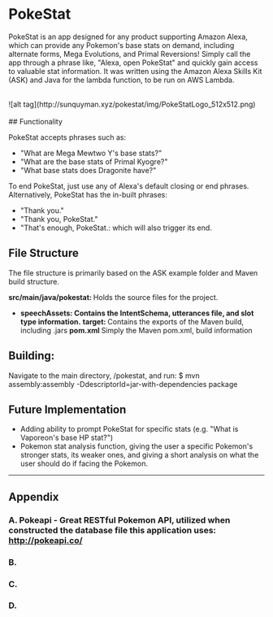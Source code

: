 # PokeStat
PokeStat is an app designed for any product supporting Amazon Alexa, which can provide any Pokemon's base stats on demand, including alternate forms, Mega Evolutions, and Primal Reversions! Simply call the app through a phrase like, "Alexa, open PokeStat" and quickly gain access to valuable stat information. It was written using the Amazon Alexa Skills Kit (ASK) and Java for the lambda function, to be run on AWS Lambda.

<br>
![alt tag](http://sunquyman.xyz/pokestat/img/PokeStatLogo_512x512.png)
<br>
<br>
## Functionality

PokeStat accepts phrases such as:
* "What are Mega Mewtwo Y's base stats?"
* "What are the base stats of Primal Kyogre?"
* "What base stats does Dragonite have?"

To end PokeStat, just use any of Alexa's default closing or end phrases. Alternatively, PokeStat has the in-built phrases:
* "Thank you."
* "Thank you, PokeStat."
* "That's enough, PokeStat.:
which will also trigger its end.


## File Structure

The file structure is primarily based on the ASK example folder and Maven build structure.

<b>src/main/java/pokestat: </b> Holds the source files for the project.
* <b>speechAssets: Contains the IntentSchema, utterances file, and slot type information.</b>
<b>target: </b> Contains the exports of the Maven build, including .jars
<b>pom.xml </b> Simply the Maven pom.xml, build information

## Building: 
Navigate to the main directory, /pokestat, and run:
$ mvn assembly:assembly -DdescriptorId=jar-with-dependencies package
<br>

## Future Implementation
* Adding ability to prompt PokeStat for specific stats (e.g. "What is Vaporeon's base HP stat?")
* Pokemon stat analysis function, giving the user a specific Pokemon's stronger stats, its weaker ones, and giving a short analysis on what the user should do if facing the Pokemon.


-----------------------------------------------------------------------------------------

## Appendix

### A. Pokeapi - Great RESTful Pokemon API, utilized when constructed the database file this application uses: http://pokeapi.co/

### B. 

### C. 

### D.


